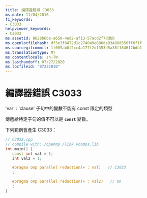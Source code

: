 ```yaml
---
title: 編譯器錯誤 C3033
ms.date: 11/04/2016
f1_keywords:
- C3033
helpviewer_keywords:
- C3033
ms.assetid: 8628b6bb-a650-4ed2-af13-57acd2f7ddbb
ms.openlocfilehash: df3e3f8472d1c274049e686de93488d556ff6f1f
ms.sourcegitcommit: 1f009ab0f2cc4a177f2d1353d5a38f164612bdb1
ms.translationtype: MT
ms.contentlocale: zh-TW
ms.lasthandoff: 07/27/2020
ms.locfileid: "87232010"
---
```

# <a name="compiler-error-c3033"></a>編譯器錯誤 C3033

'var' : 'clause' 子句中的變數不能有 const 限定的類型

傳遞給特定子句的值不可以是 **`const`** 變數。

下列範例會產生 C3033：

```cpp
// C3033.cpp
// compile with: /openmp /link vcomps.lib
int main() {
   const int val = 1;
   int val2 = 1;

   #pragma omp parallel reduction(+ : val)   // C3033
   ;

   #pragma omp parallel reduction(+ : val2)   // OK
   ;
}
```
